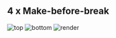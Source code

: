 ## 4 x Make-before-break ##

![top](https://github.com/hexeguitar/DecadeRbox/blob/master/DesignFiles/Gerbers/MBB_single/4xMBBtop.png)
![bottom](https://github.com/hexeguitar/DecadeRbox/blob/master/DesignFiles/Gerbers/MBB_single/4xMBBbtm.png)
![render](https://github.com/hexeguitar/DecadeRbox/blob/master/DesignFiles/Gerbers/MBB_single/4xMBBrender.png)


